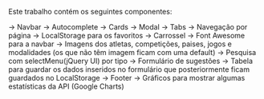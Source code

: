Este trabalho contém os seguintes componentes:

-> Navbar
-> Autocomplete
-> Cards
-> Modal
-> Tabs
-> Navegação por página
-> LocalStorage para os favoritos
-> Carrossel
-> Font Awesome para a navbar
-> Imagens dos atletas, competições, paises, jogos e modalidades (os que não têm imagem ficam com uma default)
-> Pesquisa com selectMenu(jQuery UI) por tipo
-> Formulário de sugestões 
-> Tabela para guardar os dados inseridos no formulário que posteriormente ficam guardados no LocalStorage
-> Footer
-> Gráficos para mostrar algumas estatísticas da API (Google Charts)

